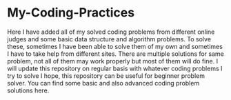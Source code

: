 # My-Coding-Practices

Here I have added all of my solved coding problems from different online judges and some basic data structure and algorithm problems.
To solve these, sometimes I have been able to solve them of my own and sometimes I have to take help from different sites.
There are multiple solutions for same problem, not all of them may work properly but most of them will do fine.
I will update this repository on regular basis with whatever coding problems I try to solve
I hope, this repository can be useful for beginner problem solver. You can find some basic and also advanced coding problem solutions here. 
